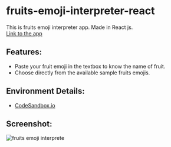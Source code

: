 # fruits-emoji-interpreter-react
This is fruits emoji interpreter app. Made in React js. <br>
[Link to the app](https://mn5td.csb.app/ "Emoji interpreter")

## Features:
* Paste your fruit emoji in the textbox to know the name of fruit.
* Choose directly from the available sample fruits emojis.

## Environment Details:
* [CodeSandbox.io](https://Codesandbox.io)

## Screenshot: 
![fruits emoji interprete](https://user-images.githubusercontent.com/62604823/219687804-2596e251-8dce-47bb-be01-b3c364c53edc.png)


